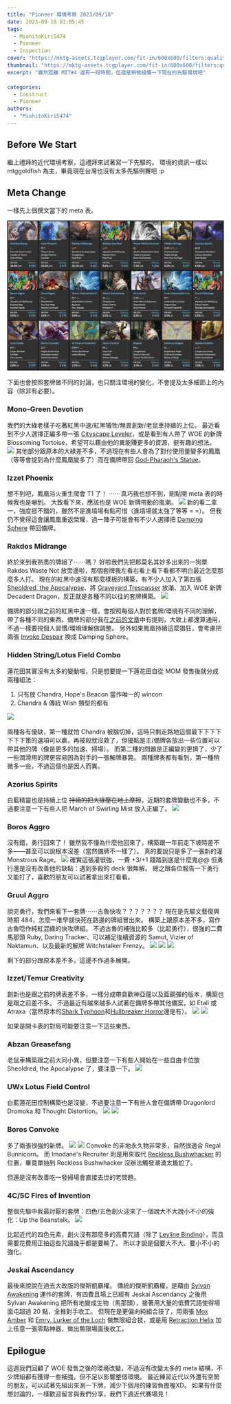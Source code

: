```yaml
---
title: "Pioneer 環境考察 2023/09/18"
date: 2023-09-18 01:05:45
tags:
  - MiohitoKiri5474
  - Pioneer
  - Inspection
cover: "https://mktg-assets.tcgplayer.com/fit-in/600x600/filters:quality(75)/content/opengraph/MTG-Up-the-Beanstalk-WOE.jpg"
thumbnail: "https://mktg-assets.tcgplayer.com/fit-in/600x600/filters:quality(75)/content/opengraph/MTG-Up-the-Beanstalk-WOE.jpg"
excerpt: "雖然距離 MIT#4 還有一段時間，但還是稍微接觸一下現在的先驅環境吧"

categories:
  - Construct
  - Pioneer
authors:
  - "MiohitoKiri5474"
---
```


## Before We Start

繼上禮拜的近代環境考察，這禮拜來試著寫一下先驅的。
環境的資訊一樣以 mtggoldfish 為主，畢竟現在台灣也沒有太多先驅例賽吧 :p

## Meta Change

一樣先上個撰文當下的 meta 表。

![](/images/Pioneer-Meta-23-9-18.png)

下面也會按照套牌做不同的討論，也只關注環境的變化，不會提及太多細節上的內容（除非有必要）。

### Mono-Green Devotion

我們的大綠老樣子吃著紅黑中速/紅黑犧牲/無畏創新/老鼠車持續的上位。
最近看到不少人選擇正編多帶一張 [Cityscape Leveler](https://cards.scryfall.io/large/front/6/7/67a87278-4c82-4056-8354-253d86b0ef3d.jpg?1674421950)，或是看到有人帶了 WOE 的新牌 Blossoming Tortoise，希望可以藉由他的異能賺更多的資源，挺有趣的想法。
![](https://cards.scryfall.io/large/front/7/8/7811a45d-6bfb-4c2a-b5a2-cccbd8cff186.jpg?1693762351)
其他部分跟原本的大綠差不多，不過現在有些人會為了對付使用量變多的鳳凰（等等會提到為什麼鳳凰變多了）而在備牌帶回 [God-Pharaoh's Statue](https://cards.scryfall.io/large/front/7/d/7dce06ba-c1e1-45ec-82a7-fc10b0fa8870.jpg?1557577413)。

### Izzet Phoenix

想不到吧，鳳凰浴火重生爬會 T1 了！
⋯⋯真巧我也想不到，剛點開 meta 表的時候我也是嚇到。
大致看下來，應該也是 WOE 新牌帶動的風潮。
![](https://cards.scryfall.io/large/front/8/0/80dea5c0-ada3-488a-9f2b-f895b92c762f.jpg?1692937263)
新的看二拿一，強度挺不錯的，雖然不是進墳場有點可惜（進墳場就太強了等等 = =）。
但我仍不覺得這會讓鳳凰重返榮耀，過一陣子可能會有不少人選擇把 [Damping Sphere](https://cards.scryfall.io/large/front/a/5/a5c7d16b-8f4e-42b9-be24-3cb091932d7c.jpg?1562740759) 帶回備牌。

### Rakdos Midrange

終於來到我熟悉的牌組了⋯⋯嗎？
好啦我們先把那莫名其妙多出來的一狗票 Rakdos Waste Not 放旁邊啦，那個套牌我左看右看上看下看都不明白最近怎麼那麼多人打。
現在的紅黑中速沒有那麼樣板的構築，有不少人加入了第四張 [Sheoldred, the Apocalypse](https://cards.scryfall.io/large/front/d/6/d67be074-cdd4-41d9-ac89-0a0456c4e4b2.jpg?1674057568)、將 [Graveyard Trespasser](https://cards.scryfall.io/large/front/d/a/daa2a273-488f-4285-a069-ad159ad2d393.jpg?1634347903) 放滿、加入 WOE 新牌 Decadent Dragon，反正就是各種不同以往的套牌構築。
![](https://cards.scryfall.io/large/front/3/1/315cbbf7-a2ad-4565-9877-1e903d7fd797.jpg?1692939586)

備牌的部分跟之前的紅黑中速一樣，會按照每個人對於套牌/環境有不同的理解，帶了各種不同的東西。備牌的部分我在[之前的文章](https://guildmagesforum.tw/Rakdos-Midrange/#Decklist)中有提到，大致上都還算通用，不過一樣要視個人習慣/環境理解做調整。
另外如果鳳凰持續這麼猖狂，會考慮把兩張 [Invoke Despair](https://cards.scryfall.io/large/front/3/5/35af9d5c-4449-4549-b549-c3ba4a67dee0.jpg?1685368727) 換成 Damping Sphere。

### Hidden String/Lotus Field Combo

蓮花田其實沒有太多的變動啦，只是想要提一下蓮花田自從 MOM 發售後就分成兩種組法：

1. 只有放 Chandra, Hope's Beacon 當作唯一的 wincon
2. Chandra & 傳統 Wish 類型的都有

![](https://cards.scryfall.io/large/front/a/1/a146ea07-ec1c-448d-b67a-dd9f9e27c2e0.jpg?1682204090)

兩種各有優缺，第一種就怕 Chandra 被腦切掉，這時只剩走路地這個最下下下下下下下策的選項可以贏，再被殺就沒救了，但優點是主/備牌各放出一些位置可以帶其他的牌（像是更多的加速、掃場）。
而第二種的問題是正編變的更擠了，少了一些潤滑用的牌更容易因為對手的一張解牌暴斃。
兩種牌表都有看到，第一種稍微多一些，不過這個也是因人而異。

### Azorius Spirits

白藍精靈也是持續上位 ~~持續的把大綠壓在地上摩擦~~，近期的套牌變動也不多，不過要注意一下有些人把 March of Swirling Mist 放入正編了。
![](https://cards.scryfall.io/large/front/1/0/100171d8-7436-44c8-b4cb-0101ffa05c25.jpg?1654566768)

### Boros Aggro

沒有錯，勇行回來了！
雖然我不懂為什麼他回來了，構築跟一年前走下坡時差不多——甚至可以說根本沒差（當然備牌不一樣了）。
真的要說只是多了一張新的灌 Monstrous Rage。
![](https://cards.scryfall.io/large/front/e/e/eef5a0ae-5907-42c9-a097-3f973737e392.jpg?1692938394)
確實這張灌很強，一費 +3/+1 踐踏到底是什麼鬼@@
但勇行還是沒有改善他的缺點：遇到多殺的 deck 很無解。
總之跟各位報告一下勇行又能打了，喜歡的朋友可以試著拿出來打看看。

### Gruul Aggro

說完勇行，我們來看下一套牌⋯⋯古魯快攻？？？？？？？
現在是先驅文藝復興時期 484，怎麼一堆早就快死在路邊的牌組冒出來。
構築上跟原本差不多，寫作古魯唸作純紅混綠的快攻牌組。
不過古魯的補強比較多（比起勇行），很強的二費馬那頭 Ruby, Daring Tracker、可以補足後續資源的 Samut, Vizier of Naktamun、以及最新的解牌 Witchstalker Frenzy。
![](https://cards.scryfall.io/large/front/f/f/ffb5786b-6825-4ebf-a1e1-80011340adbb.jpg?1692939424)
![](https://cards.scryfall.io/large/front/a/0/a0f3fdb0-47ad-4df6-a95c-a2c81aaf7af5.jpg?1684340837)
![](https://cards.scryfall.io/large/front/6/4/649025a7-79d1-4d7c-b1db-d46bcf5a1ae2.jpg?1692938651)

剩下的部分跟原本差不多，這邊不作過多展開。

### Izzet/Temur Creativity

創新也是跟之前的牌表差不多，一樣分成帶貪歡神亞龍以及藍鋼彈的版本，構築也是跟之前差不多。
不過最近有越來越多人試著在備牌多帶其他備案，如 Etali 或 Atraxa（當然原本的[Shark Typhoon](https://cards.scryfall.io/large/front/1/d/1da4d4f3-b3cb-4b61-81b8-06ae441c41bf.jpg?1591226502)和[Hullbreaker Horror](https://cards.scryfall.io/large/front/b/f/bf786c50-1ba1-4f81-a800-bc98189040dd.jpg?1674141366)還是有）。
![](https://cards.scryfall.io/large/front/9/5/95c14c4d-6c16-4826-8d93-d89ad04aee09.jpg?1682204132)
![](https://cards.scryfall.io/large/front/4/a/4a1f905f-1d55-4d02-9d24-e58070793d3f.jpg?1676519555)

如果是開卡表的對局可能要注意一下這些東西。

### Abzan Greasefang

老鼠車構築跟之前大同小異，但要注意一下有些人開始在一些自由卡位放 Sheoldred, the Apocalypse 了，要注意一下。
![](https://cards.scryfall.io/large/front/d/6/d67be074-cdd4-41d9-ac89-0a0456c4e4b2.jpg?1674057568)

### UWx Lotus Field Control

白藍蓮花田控制構築也是沒變，不過要注意一下有些人會在備牌帶 Dragonlord Dromoka 和 Thought Distortion。
![](https://cards.scryfall.io/large/front/4/2/4262e71a-b1fa-4b54-b623-34f4a7ccd500.jpg?1673148523)
![](https://cards.scryfall.io/large/front/f/4/f4a9d636-6720-4d7e-8b81-12c20bce6495.jpg?1592516789)

### Boros Convoke

多了兩張很強的新牌。
![](https://cards.scryfall.io/large/front/0/3/03c7d409-90e7-44d7-a8c6-4eda35fbcc83.jpg?1692936634)
![](https://cards.scryfall.io/large/front/4/d/4dbaa855-3f8e-42e6-8ec8-5ffbc5c8acf0.jpg?1692939679)
Convoke 的非地永久物非常多，自然很適合 Regal Bunnicorn。
而 Imodane's Recruiter 則是用來取代 [Reckless Bushwhacker](https://cards.scryfall.io/large/front/0/4/0405b1b9-976a-4aaf-bec6-fa006decea74.jpg?1562895780) 的位置，畢竟單抽到 Reckless Bushwhacker 沒辦法觸發潮湧太尷尬了。

但還是沒有改善吃一發掃場會直接去世的老問題。

### 4C/5C Fires of Invention

整個先驅中我最討厭的套牌：四色/五色創火迎來了一個說大不大說小不小的強化：Up the Beanstalk。
![](https://cards.scryfall.io/large/front/2/d/2d5e991f-23b2-4db0-a452-7755125b1fd2.jpg?1692939184)

比起近代的四色元素，創火沒有那麼多的高費咒語（除了 [Leyline Binding](https://cards.scryfall.io/large/front/3/c/3c3ac3dd-35db-447f-8674-37b4680a1ef7.jpg?1673306500)），而且需要花費用正拍這些咒語幾乎都是要輸了。
所以才說是個要大不大、要小不小的強化。

### Jeskai Ascendancy

最後來說說在過去大改版的傑斯凱霸權。
傳統的傑斯凱霸權，是藉由 [Sylvan Awakening](https://cards.scryfall.io/large/front/9/3/93ac4d3d-064e-459d-b3a4-6c0872a2da8c.jpg?1591104718) 運作的套牌，有四費且場上已經有 Jeskai Ascendancy 之後用 Sylvan Awakening 把所有地變成生物（馬那頭），接著用大量的低費咒語使得場面屯超過 20 點，全推對手收工。
但現在是更偏向純組合技了，用兩張 [Mox Amber](https://cards.scryfall.io/large/front/6/6/66024e69-ad60-4c9a-a0ca-da138d33ad80.jpg?1685554120) 和 [Emry, Lurker of the Loch](https://cards.scryfall.io/large/front/2/0/20fec02d-77af-4975-b410-7097c7c28e7e.jpg?1651655696) 做無限組合技，或是用 [Retraction Helix](https://cards.scryfall.io/large/front/7/a/7aa3fdd0-34d8-47b3-9753-d2929838732e.jpg?1562437109) 加上任意一張零點神器，做出無限場面後收工。

## Epilogue

這週我們回顧了 WOE 發售之後的環境改變，不過沒有改變太多的 meta 結構，不少牌組都有獲得一些補強，但不足以影響整個環境。
最近練習近代以外還有空閒的朋友，可以試著先組出來測一下牌，減少下個月的練習負擔喔XD。
如果有什麼想討論的，一樣歡迎留言與我們分享，我們下週近代賽場見！
